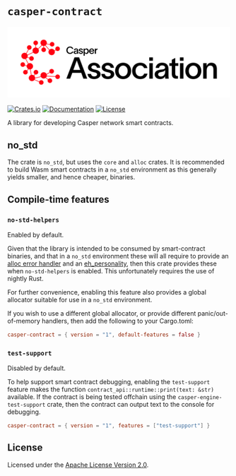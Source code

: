 # `casper-contract`

[![LOGO](https://raw.githubusercontent.com/casper-network/casper-node/master/images/casper-association-logo-primary.svg)](https://casper.network/)

[![Crates.io](https://img.shields.io/crates/v/casper-contract)](https://crates.io/crates/casper-contract)
[![Documentation](https://docs.rs/casper-contract/badge.svg)](https://docs.rs/casper-contract)
[![License](https://img.shields.io/badge/license-Apache-blue)](https://github.com/casper-network/casper-node/blob/master/LICENSE)

A library for developing Casper network smart contracts.

## no_std

The crate is `no_std`, but uses the `core` and `alloc` crates.  It is recommended to build Wasm smart contracts in a
`no_std` environment as this generally yields smaller, and hence cheaper, binaries.

## Compile-time features

### `no-std-helpers`

Enabled by default.

Given that the library is intended to be consumed by smart-contract binaries, and that in a `no_std` environment these
will all require to provide an [alloc error handler](https://github.com/rust-lang/rust/issues/51540) and an
[eh_personality](https://doc.rust-lang.org/unstable-book/language-features/lang-items.html#more-about-the-language-items),
then this crate provides these when `no-std-helpers` is enabled.  This unfortunately requires the use of nightly Rust.

For further convenience, enabling this feature also provides a global allocator suitable for use in a `no_std`
environment.

If you wish to use a different global allocator, or provide different panic/out-of-memory handlers, then add the
following to your Cargo.toml:

```toml
casper-contract = { version = "1", default-features = false }
```

### `test-support`

Disabled by default.

To help support smart contract debugging, enabling the `test-support` feature makes the function
`contract_api::runtime::print(text: &str)` available.  If the contract is being tested offchain using the
`casper-engine-test-support` crate, then the contract can output text to the console for debugging.

```toml
casper-contract = { version = "1", features = ["test-support"] }
```

## License

Licensed under the [Apache License Version 2.0](https://github.com/casper-network/casper-node/blob/master/LICENSE).
